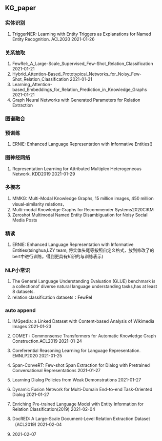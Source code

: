## KG_paper

### 实体识别 
1. TriggerNER: Learning with Entity Triggers as Explanations for Named Entity Recognition. ACL2020 2021-01-26

### 关系抽取
1. FewRel:_A_Large-Scale_Supervised_Few-Shot_Relation_Classification 2021-01-21
1. Hybrid_Attention-Based_Prototypical_Networks_for_Noisy_Few-Shot_Relation_Classification 2021-01-21
1. Learning_Attention-based_Embeddings_for_Relation_Prediction_in_Knowledge_Graphs 2021-01-21
1. Graph Neural Networks with Generated Parameters for Relation Extraction

### 图谱融合

### 预训练
1. ERNIE: Enhanced Language Representation with Informative Entities()

### 图神经网络
1. Representation Learning for Attributed Multiplex Heterogeneous Network. KDD2019 2021-01-29


### 多模态
1. MMKG: Multi-Modal Knowledge Graphs, 15 million images, 450 million visual-similarity relations，
1. Multi-modal Knowledge Graphs for Recommender Systems2020CIKM
1. Zeroshot Multimodal Named Entity Disambiguation for Noisy Social Media Posts

### 精读
1. ERNIE: Enhanced Language Representation with Informative Entities(tsinghua,LZY team, 将实体头尾等按照自定义格式，放到修改了的bert中进行训练，得到更具有知识的与训练表示)

### NLP小常识
1. The General Language Understanding Evaluation (GLUE) benchmark is a collectionof diverse natural language understanding tasks,has at least 8 datasets.
2. relation classification datasets：FewRel

### auto append
1. IMGpedia: a Linked Dataset with Content-based Analysis of Wikimedia Images 2021-01-23
1. COMET : Commonsense Transformers for Automatic Knowledge Graph Construction.ACL2019 2021-01-24
1. Coreferential Reasoning Learning for Language Representation. EMNLP2020 2021-01-25
1. Span-ConveRT: Few-shot Span Extraction for Dialog with Pretrained Conversational Representations 2021-01-27
1. Learning Dialog Policies from Weak Demonstrations 2021-01-27
1. Dynamic Fusion Network for Multi-Domain End-to-end Task-Oriented Dialog 2021-01-27

1. Enriching Pre-trained Language Model with Entity Information for Relation Classification(2019) 2021-02-04
1. DocRED: A Large-Scale Document-Level Relation Extraction Dataset （ACL2019) 2021-02-04
1.  2021-02-07
